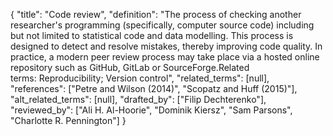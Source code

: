{
    "title": "Code review",
    "definition": "The process of checking another researcher's programming (specifically, computer source code) including but not limited to statistical code and data modelling. This process is designed to detect and resolve mistakes, thereby improving code quality. In practice, a modern peer review process may take place via a hosted online repository such as GitHub, GitLab or SourceForge.Related terms: Reproducibility; Version control",
    "related_terms": [null],
    "references": ["Petre and Wilson (2014)", "Scopatz and Huff (2015)"],
    "alt_related_terms": [null],
    "drafted_by": ["Filip Dechterenko"],
    "reviewed_by": ["Ali H. Al-Hoorie", "Dominik Kiersz", "Sam Parsons", "Charlotte R. Pennington"]
  }
